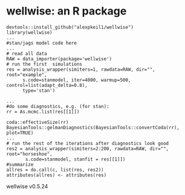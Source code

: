 # wellwise: an R package

    devtools::install_github("alexpkeil1/wellwise")
    library(wellwise)
    ... 
    #stan/jags model code here
    ...
    # read all data
    RAW = data_importer(package='wellwise')
    # run the first  simulations
    res = analysis_wrapper(simiters=1, rawdata=RAW, dir="", root="example", 
          s.code=stanmodel, iter=4000, warmup=500, control=list(adapt_delta=0.8), 
          type='stan')

    ... 
    #do some diagnostics, e.g. (for stan):
    rr = As.mcmc.list(res[[1]])

    coda::effectiveSize(rr)
    BayesianTools::gelmanDiagnostics(BayesianTools::convertCoda(rr), plot=TRUE)
    ...
    # run the rest of the iterations after diagnostics look good
    res2 = analysis_wrapper(simiters=2:200, rawdata=RAW, dir="", root="horseshoe",
           s.code=stanmodel, stanfit = res[[1]])
    #summarize
    allres = do.call(c, list(res, res2))
    attributes(allres) <- attributes(res)
       
wellwise v0.5.24

